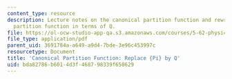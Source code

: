 ```yaml
---
content_type: resource
description: Lecture notes on the canonical partition function and rewriting the canonical
  partition function in terms of Q.
file: https://ol-ocw-studio-app-qa.s3.amazonaws.com/courses/5-62-physical-chemistry-ii-spring-2008/bda82786b6014d3f468798339f658629_03_562ln08.pdf
file_type: application/pdf
parent_uid: 3691784a-a649-a9d4-7bde-3e96c453997c
resourcetype: Document
title: 'Canonical Partition Function: Replace {Pi} by Q'
uid: bda82786-b601-4d3f-4687-98339f658629
---
```

